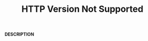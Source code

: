 ﻿---
category: 5xx
code: 505
cover: https://firebasestorage.googleapis.com/v0/b/capy-http.appspot.com/o/Capy505.png?alt=media
coverAlt: HTTP Version Not Supported
description: HTTP Version Not Supported
pubDate: 2014-06-01
tags:
- 5xx
title: HTTP Version Not Supported
---

__DESCRIPTION__